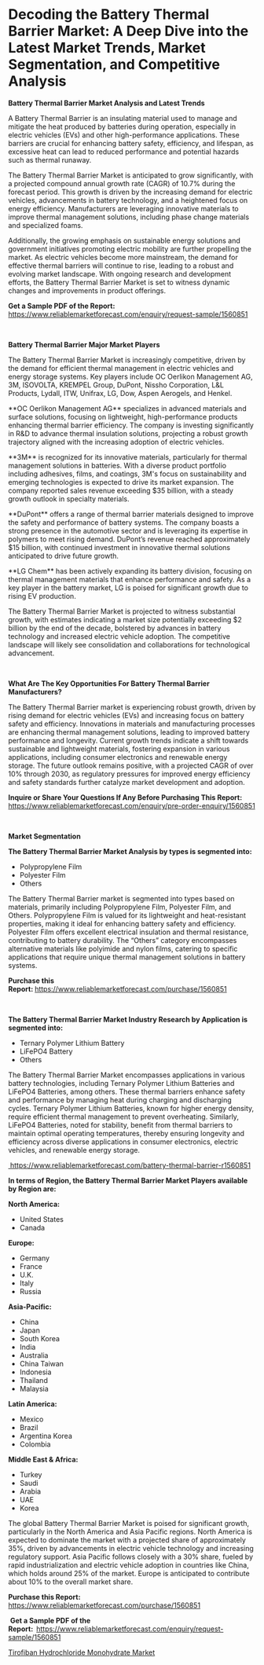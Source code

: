 <p><h1>Decoding the Battery Thermal Barrier Market: A Deep Dive into the Latest Market Trends, Market Segmentation, and Competitive Analysis</h1></p><p><strong>Battery Thermal Barrier Market Analysis and Latest Trends</strong></p>
<p><p>A Battery Thermal Barrier is an insulating material used to manage and mitigate the heat produced by batteries during operation, especially in electric vehicles (EVs) and other high-performance applications. These barriers are crucial for enhancing battery safety, efficiency, and lifespan, as excessive heat can lead to reduced performance and potential hazards such as thermal runaway.</p><p>The Battery Thermal Barrier Market is anticipated to grow significantly, with a projected compound annual growth rate (CAGR) of 10.7% during the forecast period. This growth is driven by the increasing demand for electric vehicles, advancements in battery technology, and a heightened focus on energy efficiency. Manufacturers are leveraging innovative materials to improve thermal management solutions, including phase change materials and specialized foams.</p><p>Additionally, the growing emphasis on sustainable energy solutions and government initiatives promoting electric mobility are further propelling the market. As electric vehicles become more mainstream, the demand for effective thermal barriers will continue to rise, leading to a robust and evolving market landscape. With ongoing research and development efforts, the Battery Thermal Barrier Market is set to witness dynamic changes and improvements in product offerings.</p></p>
<p><strong>Get a Sample PDF of the Report:&nbsp;</strong> <a href="https://www.reliablemarketforecast.com/enquiry/request-sample/1560851?utm_campaign=1140&utm_medium=2&utm_source=Github&utm_content=ia&utm_term=01022025&utm_id=battery-thermal-barrier">https://www.reliablemarketforecast.com/enquiry/request-sample/1560851</a></p>
<p>&nbsp;</p>
<p><strong>Battery Thermal Barrier Major Market Players</strong></p>
<p><p>The Battery Thermal Barrier Market is increasingly competitive, driven by the demand for efficient thermal management in electric vehicles and energy storage systems. Key players include OC Oerlikon Management AG, 3M, ISOVOLTA, KREMPEL Group, DuPont, Nissho Corporation, L&L Products, Lydall, ITW, Unifrax, LG, Dow, Aspen Aerogels, and Henkel.</p><p>**OC Oerlikon Management AG** specializes in advanced materials and surface solutions, focusing on lightweight, high-performance products enhancing thermal barrier efficiency. The company is investing significantly in R&D to advance thermal insulation solutions, projecting a robust growth trajectory aligned with the increasing adoption of electric vehicles.</p><p>**3M** is recognized for its innovative materials, particularly for thermal management solutions in batteries. With a diverse product portfolio including adhesives, films, and coatings, 3M's focus on sustainability and emerging technologies is expected to drive its market expansion. The company reported sales revenue exceeding $35 billion, with a steady growth outlook in specialty materials.</p><p>**DuPont** offers a range of thermal barrier materials designed to improve the safety and performance of battery systems. The company boasts a strong presence in the automotive sector and is leveraging its expertise in polymers to meet rising demand. DuPont’s revenue reached approximately $15 billion, with continued investment in innovative thermal solutions anticipated to drive future growth.</p><p>**LG Chem** has been actively expanding its battery division, focusing on thermal management materials that enhance performance and safety. As a key player in the battery market, LG is poised for significant growth due to rising EV production.</p><p>The Battery Thermal Barrier Market is projected to witness substantial growth, with estimates indicating a market size potentially exceeding $2 billion by the end of the decade, bolstered by advances in battery technology and increased electric vehicle adoption. The competitive landscape will likely see consolidation and collaborations for technological advancement.</p></p>
<p>&nbsp;</p>
<p><strong>What Are The Key Opportunities For Battery Thermal Barrier Manufacturers?</strong></p>
<p><p>The Battery Thermal Barrier market is experiencing robust growth, driven by rising demand for electric vehicles (EVs) and increasing focus on battery safety and efficiency. Innovations in materials and manufacturing processes are enhancing thermal management solutions, leading to improved battery performance and longevity. Current growth trends indicate a shift towards sustainable and lightweight materials, fostering expansion in various applications, including consumer electronics and renewable energy storage. The future outlook remains positive, with a projected CAGR of over 10% through 2030, as regulatory pressures for improved energy efficiency and safety standards further catalyze market development and adoption.</p></p>
<p><strong>Inquire or Share Your Questions If Any Before Purchasing This Report:</strong> <a href="https://www.reliablemarketforecast.com/enquiry/pre-order-enquiry/1560851?utm_campaign=1140&utm_medium=2&utm_source=Github&utm_content=ia&utm_term=01022025&utm_id=battery-thermal-barrier">https://www.reliablemarketforecast.com/enquiry/pre-order-enquiry/1560851</a></p>
<p>&nbsp;</p>
<p><strong>Market Segmentation</strong></p>
<p><strong>The Battery Thermal Barrier Market Analysis by types is segmented into:</strong></p>
<p><ul><li>Polypropylene Film</li><li>Polyester Film</li><li>Others</li></ul></p>
<p><p>The Battery Thermal Barrier market is segmented into types based on materials, primarily including Polypropylene Film, Polyester Film, and Others. Polypropylene Film is valued for its lightweight and heat-resistant properties, making it ideal for enhancing battery safety and efficiency. Polyester Film offers excellent electrical insulation and thermal resistance, contributing to battery durability. The “Others” category encompasses alternative materials like polyimide and nylon films, catering to specific applications that require unique thermal management solutions in battery systems.</p></p>
<p><strong>Purchase this Report:&nbsp;</strong><a href="https://www.reliablemarketforecast.com/purchase/1560851?utm_campaign=1140&utm_medium=2&utm_source=Github&utm_content=ia&utm_term=01022025&utm_id=battery-thermal-barrier">https://www.reliablemarketforecast.com/purchase/1560851</a></p>
<p>&nbsp;</p>
<p><strong>The Battery Thermal Barrier Market Industry Research by Application is segmented into:</strong></p>
<p><ul><li>Ternary Polymer Lithium Battery</li><li>LiFePO4 Battery</li><li>Others</li></ul></p>
<p><p>The Battery Thermal Barrier Market encompasses applications in various battery technologies, including Ternary Polymer Lithium Batteries and LiFePO4 Batteries, among others. These thermal barriers enhance safety and performance by managing heat during charging and discharging cycles. Ternary Polymer Lithium Batteries, known for higher energy density, require efficient thermal management to prevent overheating. Similarly, LiFePO4 Batteries, noted for stability, benefit from thermal barriers to maintain optimal operating temperatures, thereby ensuring longevity and efficiency across diverse applications in consumer electronics, electric vehicles, and renewable energy storage.</p></p>
<p><a href="https://www.reliablemarketforecast.com/battery-thermal-barrier-r1560851?utm_campaign=1140&utm_medium=2&utm_source=Github&utm_content=ia&utm_term=01022025&utm_id=battery-thermal-barrier">&nbsp;https://www.reliablemarketforecast.com/battery-thermal-barrier-r1560851</a></p>
<p><strong>In terms of Region, the Battery Thermal Barrier Market Players available by Region are:</strong></p>
<p>
    <p> <strong> North America: </strong>
        <ul>
            <li>United States</li>
            <li>Canada</li>
        </ul>
        </p> 
    <p> <strong> Europe: </strong>
        <ul>
            <li>Germany</li>
            <li>France</li>
            <li>U.K.</li>
            <li>Italy</li>
            <li>Russia</li>
        </ul>
        </p> 
    <p> <strong> Asia-Pacific: </strong>
        <ul>
            <li>China</li>
            <li>Japan</li>
            <li>South Korea</li>
            <li>India</li>
            <li>Australia</li>
            <li>China Taiwan</li>
            <li>Indonesia</li>
            <li>Thailand</li>
            <li>Malaysia</li>
        </ul>
        </p> 
    <p> <strong> Latin America: </strong>
        <ul>
            <li>Mexico</li>
            <li>Brazil</li>
            <li>Argentina Korea</li>
            <li>Colombia</li>
        </ul>
        </p> 
    <p> <strong> Middle East & Africa: </strong>
        <ul>
            <li>Turkey</li>
            <li>Saudi</li>
            <li>Arabia</li>
            <li>UAE</li>
            <li>Korea</li>
        </ul>
    </p>
    </p>
<p><p>The global Battery Thermal Barrier Market is poised for significant growth, particularly in the North America and Asia Pacific regions. North America is expected to dominate the market with a projected share of approximately 35%, driven by advancements in electric vehicle technology and increasing regulatory support. Asia Pacific follows closely with a 30% share, fueled by rapid industrialization and electric vehicle adoption in countries like China, which holds around 25% of the market. Europe is anticipated to contribute about 10% to the overall market share.</p></p>
<p><strong>Purchase this Report: </strong><a href="https://www.reliablemarketforecast.com/purchase/1560851?utm_campaign=1140&utm_medium=2&utm_source=Github&utm_content=ia&utm_term=01022025&utm_id=battery-thermal-barrier">https://www.reliablemarketforecast.com/purchase/1560851</a></p>
<p>&nbsp;<strong>Get a Sample PDF of the Report:&nbsp;&nbsp;</strong><a href="https://www.reliablemarketforecast.com/enquiry/request-sample/1560851?utm_campaign=1140&utm_medium=2&utm_source=Github&utm_content=ia&utm_term=01022025&utm_id=battery-thermal-barrier">https://www.reliablemarketforecast.com/enquiry/request-sample/1560851</a></p>
<p><strong></strong></p>
<p><p><a href="https://github.com/AKSHATREPORTPRIME/Market-Research-Report-List-7/blob/main/tirofiban-hydrochloride-monohydrate-market.md?utm_campaign=1140&utm_medium=2&utm_source=Github&utm_content=ia&utm_term=01022025&utm_id=battery-thermal-barrier">Tirofiban Hydrochloride Monohydrate Market</a></p></p>